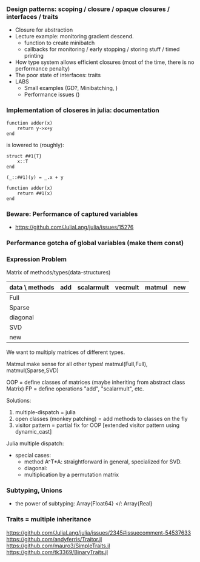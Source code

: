### Design patterns: scoping / closure / opaque closures / interfaces / traits
  - Closure for abstraction
  - Lecture example: monitoring gradient descend.
    + function to create minibatch
    + callbacks for monitoring / early stopping / storing stuff / timed printing
  - How type system allows efficient closures (most of the time, there is no performance penalty)
  - The poor state of interfaces: traits
  - LABS
    + Small examples (GD?, Minibatching, )
    +  Performance issues ()

### Implementation of closeres in julia: documentation

```
function adder(x)
    return y->x+y
end
```
is lowered to (roughly):

```
struct ##1{T}
    x::T
end

(_::##1)(y) = _.x + y

function adder(x)
    return ##1(x)
end
```

### Beware: Performance of captured variables
 - https://github.com/JuliaLang/julia/issues/15276    

### Performance gotcha of global variables (make them const)

### Expression Problem 
Matrix of methods/types(data-structures)

| data \ methods | add | scalarmult | vecmult | matmul | new |
| --- | ---- | ---- | --- | ---- | -- |
| Full |  | | | | |
| Sparse | | | | | |
| diagonal | | | | | |
| SVD | | | | | |
| new |

We want to multiply matrices of different types.

Matmul make sense for all other types! matmul(Full,Full), matmul(Sparse,SVD)

OOP = define classes of matrices (maybe inheriting from abstract class Matrix)
FP = define operations "add", "scalarmult", etc.

Solutions:
1. multiple-dispatch = julia
2. open classes (monkey patching) = add methods to classes on the fly
3. visitor pattern = partial fix for OOP [extended visitor pattern using dynamic_cast]

Julia multiple dispatch:
 - special cases: 
   + method A^T*A: straightforward in general, specialized for SVD.
   + diagonal: 
   + multiplication by a permutation matrix

### Subtyping, Unions

 - the power of subtyping: Array{Float64} </: Array{Real}

### Traits = multiple inheritance

https://github.com/JuliaLang/julia/issues/2345#issuecomment-54537633
https://github.com/andyferris/Traitor.jl
https://github.com/mauro3/SimpleTraits.jl
https://github.com/tk3369/BinaryTraits.jl
